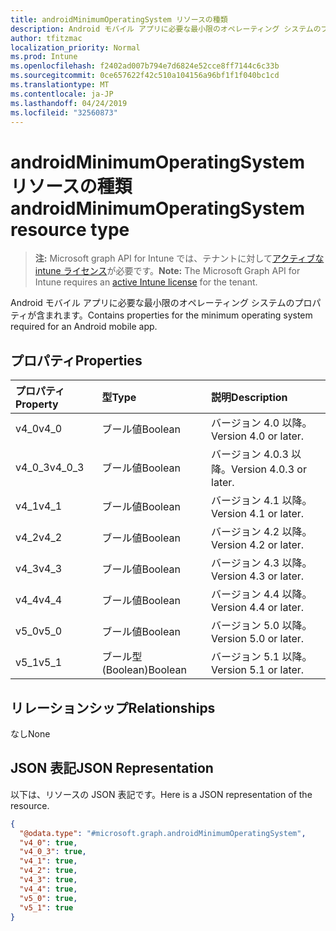 ```yaml
---
title: androidMinimumOperatingSystem リソースの種類
description: Android モバイル アプリに必要な最小限のオペレーティング システムのプロパティが含まれます。
author: tfitzmac
localization_priority: Normal
ms.prod: Intune
ms.openlocfilehash: f2402ad007b794e7d6824e52cce8ff7144c6c33b
ms.sourcegitcommit: 0ce657622f42c510a104156a96bf1f1f040bc1cd
ms.translationtype: MT
ms.contentlocale: ja-JP
ms.lasthandoff: 04/24/2019
ms.locfileid: "32560873"
---
```

# <a name="androidminimumoperatingsystem-resource-type"></a><span data-ttu-id="3f283-103">androidMinimumOperatingSystem リソースの種類</span><span class="sxs-lookup"><span data-stu-id="3f283-103">androidMinimumOperatingSystem resource type</span></span>

> <span data-ttu-id="3f283-104">**注:** Microsoft graph API for Intune では、テナントに対して[アクティブな intune ライセンス](https://go.microsoft.com/fwlink/?linkid=839381)が必要です。</span><span class="sxs-lookup"><span data-stu-id="3f283-104">**Note:** The Microsoft Graph API for Intune requires an [active Intune license](https://go.microsoft.com/fwlink/?linkid=839381) for the tenant.</span></span>

<span data-ttu-id="3f283-105">Android モバイル アプリに必要な最小限のオペレーティング システムのプロパティが含まれます。</span><span class="sxs-lookup"><span data-stu-id="3f283-105">Contains properties for the minimum operating system required for an Android mobile app.</span></span>

## <a name="properties"></a><span data-ttu-id="3f283-106">プロパティ</span><span class="sxs-lookup"><span data-stu-id="3f283-106">Properties</span></span>
|<span data-ttu-id="3f283-107">プロパティ</span><span class="sxs-lookup"><span data-stu-id="3f283-107">Property</span></span>|<span data-ttu-id="3f283-108">型</span><span class="sxs-lookup"><span data-stu-id="3f283-108">Type</span></span>|<span data-ttu-id="3f283-109">説明</span><span class="sxs-lookup"><span data-stu-id="3f283-109">Description</span></span>|
|:---|:---|:---|
|<span data-ttu-id="3f283-110">v4_0</span><span class="sxs-lookup"><span data-stu-id="3f283-110">v4_0</span></span>|<span data-ttu-id="3f283-111">ブール値</span><span class="sxs-lookup"><span data-stu-id="3f283-111">Boolean</span></span>|<span data-ttu-id="3f283-112">バージョン 4.0 以降。</span><span class="sxs-lookup"><span data-stu-id="3f283-112">Version 4.0 or later.</span></span>|
|<span data-ttu-id="3f283-113">v4_0_3</span><span class="sxs-lookup"><span data-stu-id="3f283-113">v4_0_3</span></span>|<span data-ttu-id="3f283-114">ブール値</span><span class="sxs-lookup"><span data-stu-id="3f283-114">Boolean</span></span>|<span data-ttu-id="3f283-115">バージョン 4.0.3 以降。</span><span class="sxs-lookup"><span data-stu-id="3f283-115">Version 4.0.3 or later.</span></span>|
|<span data-ttu-id="3f283-116">v4_1</span><span class="sxs-lookup"><span data-stu-id="3f283-116">v4_1</span></span>|<span data-ttu-id="3f283-117">ブール値</span><span class="sxs-lookup"><span data-stu-id="3f283-117">Boolean</span></span>|<span data-ttu-id="3f283-118">バージョン 4.1 以降。</span><span class="sxs-lookup"><span data-stu-id="3f283-118">Version 4.1 or later.</span></span>|
|<span data-ttu-id="3f283-119">v4_2</span><span class="sxs-lookup"><span data-stu-id="3f283-119">v4_2</span></span>|<span data-ttu-id="3f283-120">ブール値</span><span class="sxs-lookup"><span data-stu-id="3f283-120">Boolean</span></span>|<span data-ttu-id="3f283-121">バージョン 4.2 以降。</span><span class="sxs-lookup"><span data-stu-id="3f283-121">Version 4.2 or later.</span></span>|
|<span data-ttu-id="3f283-122">v4_3</span><span class="sxs-lookup"><span data-stu-id="3f283-122">v4_3</span></span>|<span data-ttu-id="3f283-123">ブール値</span><span class="sxs-lookup"><span data-stu-id="3f283-123">Boolean</span></span>|<span data-ttu-id="3f283-124">バージョン 4.3 以降。</span><span class="sxs-lookup"><span data-stu-id="3f283-124">Version 4.3 or later.</span></span>|
|<span data-ttu-id="3f283-125">v4_4</span><span class="sxs-lookup"><span data-stu-id="3f283-125">v4_4</span></span>|<span data-ttu-id="3f283-126">ブール値</span><span class="sxs-lookup"><span data-stu-id="3f283-126">Boolean</span></span>|<span data-ttu-id="3f283-127">バージョン 4.4 以降。</span><span class="sxs-lookup"><span data-stu-id="3f283-127">Version 4.4 or later.</span></span>|
|<span data-ttu-id="3f283-128">v5_0</span><span class="sxs-lookup"><span data-stu-id="3f283-128">v5_0</span></span>|<span data-ttu-id="3f283-129">ブール値</span><span class="sxs-lookup"><span data-stu-id="3f283-129">Boolean</span></span>|<span data-ttu-id="3f283-130">バージョン 5.0 以降。</span><span class="sxs-lookup"><span data-stu-id="3f283-130">Version 5.0 or later.</span></span>|
|<span data-ttu-id="3f283-131">v5_1</span><span class="sxs-lookup"><span data-stu-id="3f283-131">v5_1</span></span>|<span data-ttu-id="3f283-132">ブール型 (Boolean)</span><span class="sxs-lookup"><span data-stu-id="3f283-132">Boolean</span></span>|<span data-ttu-id="3f283-133">バージョン 5.1 以降。</span><span class="sxs-lookup"><span data-stu-id="3f283-133">Version 5.1 or later.</span></span>|

## <a name="relationships"></a><span data-ttu-id="3f283-134">リレーションシップ</span><span class="sxs-lookup"><span data-stu-id="3f283-134">Relationships</span></span>
<span data-ttu-id="3f283-135">なし</span><span class="sxs-lookup"><span data-stu-id="3f283-135">None</span></span>

## <a name="json-representation"></a><span data-ttu-id="3f283-136">JSON 表記</span><span class="sxs-lookup"><span data-stu-id="3f283-136">JSON Representation</span></span>
<span data-ttu-id="3f283-137">以下は、リソースの JSON 表記です。</span><span class="sxs-lookup"><span data-stu-id="3f283-137">Here is a JSON representation of the resource.</span></span>
<!-- {
  "blockType": "resource",
  "@odata.type": "microsoft.graph.androidMinimumOperatingSystem"
}
-->
``` json
{
  "@odata.type": "#microsoft.graph.androidMinimumOperatingSystem",
  "v4_0": true,
  "v4_0_3": true,
  "v4_1": true,
  "v4_2": true,
  "v4_3": true,
  "v4_4": true,
  "v5_0": true,
  "v5_1": true
}
```



